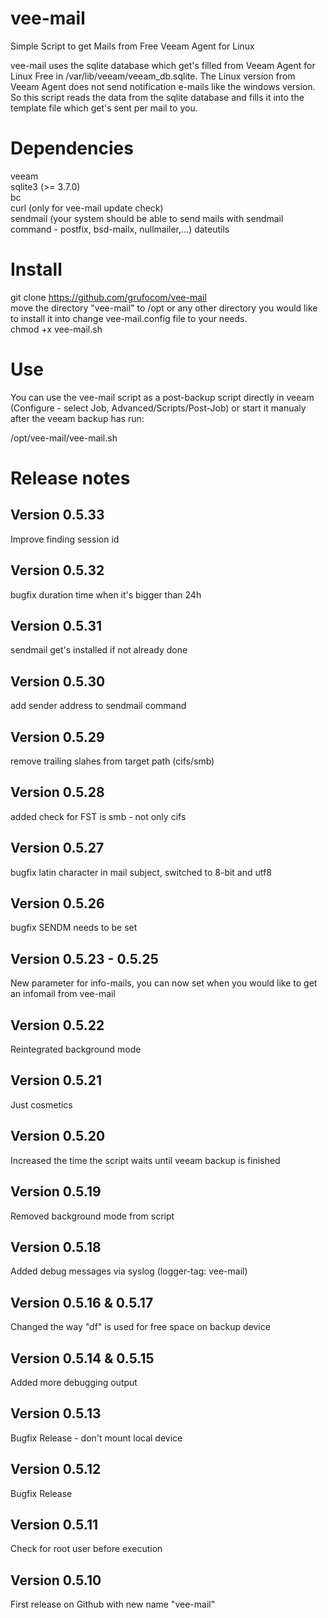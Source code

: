 # vee-mail
Simple Script to get Mails from Free Veeam Agent for Linux

vee-mail uses the sqlite database which get's filled from Veeam Agent for Linux Free in /var/lib/veeam/veeam_db.sqlite.
The Linux version from Veeam Agent does not send notification e-mails like the windows version.
So this script reads the data from the sqlite database and fills it into the template file which get's sent per mail to you.

# Dependencies

veeam  
sqlite3 (>= 3.7.0)  
bc  
curl (only for vee-mail update check)  
sendmail (your system should be able to send mails with sendmail command - postfix, bsd-mailx, nullmailer,...)
dateutils

# Install

git clone https://github.com/grufocom/vee-mail  
move the directory "vee-mail" to /opt or any other directory you would like to install it into
change vee-mail.config file to your needs.  
chmod +x vee-mail.sh

# Use

You can use the vee-mail script as a post-backup script directly in veeam (Configure - select Job, Advanced/Scripts/Post-Job) or start it manualy after the veeam backup has run:

/opt/vee-mail/vee-mail.sh

# Release notes

## Version 0.5.33
Improve finding session id

## Version 0.5.32
bugfix duration time when it's bigger than 24h

## Version 0.5.31
sendmail get's installed if not already done

## Version 0.5.30
add sender address to sendmail command

## Version 0.5.29
remove trailing slahes from target path (cifs/smb)

## Version 0.5.28
added check for FST is smb - not only cifs

## Version 0.5.27
bugfix latin character in mail subject, switched to 8-bit and utf8

## Version 0.5.26
bugfix SENDM needs to be set

## Version 0.5.23 - 0.5.25
New parameter for info-mails, you can now set when you would like to get an infomail from vee-mail

## Version 0.5.22
Reintegrated background mode

## Version 0.5.21
Just cosmetics

## Version 0.5.20
Increased the time the script waits until veeam backup is finished

## Version 0.5.19
Removed background mode from script

## Version 0.5.18
Added debug messages via syslog (logger-tag: vee-mail)

## Version 0.5.16 & 0.5.17
Changed the way "df" is used for free space on backup device

## Version 0.5.14 & 0.5.15
Added more debugging output

## Version 0.5.13
Bugfix Release - don't mount local device

## Version 0.5.12
Bugfix Release

## Version 0.5.11
Check for root user before execution

## Version 0.5.10
First release on Github with new name "vee-mail"

